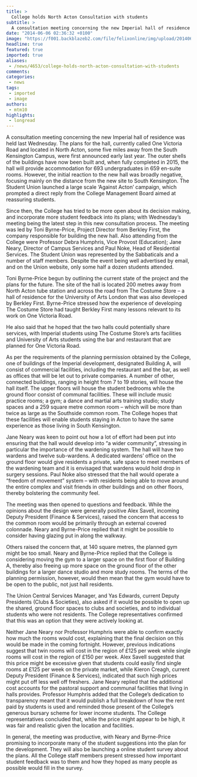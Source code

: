 ```yaml
---
title: >
  College holds North Acton Consultation with students
subtitle: >
  A consultation meeting concerning the new Imperial hall of residence was held last Wednesday. The plans for the hall, currently called One Victoria Road and located in North Acton, some five miles away from the South Kensington Campus, were first announced early last year.
date: "2014-06-06 02:36:32 +0100"
image: "https://f001.backblazeb2.com/file/felixonline/img/upload/201406060336-jal08-newseventsimages.jpg"
headline: true
featured: true
imported: true
aliases:
 - /news/4653/college-holds-north-acton-consultation-with-students
comments:
categories:
 - news
tags:
 - imported
 - image
authors:
 - mtm10
highlights:
 - longread
---
```


A consultation meeting concerning the new Imperial hall of residence was held last Wednesday. The plans for the hall, currently called One Victoria Road and located in North Acton, some five miles away from the South Kensington Campus, were first announced early last year. The outer shells of the buildings have now been built and, when fully completed in 2015, the hall will provide accommodation for 693 undergraduates in 659 en-suite rooms. However, the initial reaction to the new hall was broadly negative, focusing mainly on the distance from the new site to South Kensington. The Student Union launched a large scale ‘Against Acton’ campaign, which prompted a direct reply from the College Management Board aimed at reassuring students.

Since then, the College has tried to be more open about its decision making, and incorporate more student feedback into its plans; with Wednesday’s meeting being the latest step in this new consultation process. The meeting was led by Toni Byrne-Price, Project Director from Berkley First, the company responsible for building the new hall. Also attending from the College were Professor Debra Humphris, Vice Provost (Education); Jane Neary, Director of Campus Services and Paul Noke, Head of Residential Services. The Student Union was represented by the Sabbaticals and a number of staff members. Despite the event being well advertised by email, and on the Union website, only some half a dozen students attended.

Toni Byrne-Price begun by outlining the current state of the project and the plans for the future. The site of the hall is located 200 metres away from North Acton tube station and across the road from The Costume Store – a hall of residence for the University of Arts London that was also developed by Berkley First. Byrne-Price stressed how the experience of developing The Costume Store had taught Berkley First many lessons relevant to its work on One Victoria Road.

He also said that he hoped that the two halls could potentially share services, with Imperial students using The Costume Store’s arts facilities and University of Arts students using the bar and restaurant that are planned for One Victoria Road.

As per the requirements of the planning permission obtained by the College, one of buildings of the Imperial development, designated Building A, will consist of commercial facilities, including the restaurant and the bar, as well as offices that will be let out to private companies. A number of other, connected buildings, ranging in height from 7 to 19 stories, will house the hall itself. The upper floors will house the student bedrooms while the ground floor consist of communal facilities. These will include music practice rooms; a gym; a dance and martial arts training studio; study spaces and a 259 square metre common room – which will be more than twice as large as the Southside common room. The College hopes that these facilities will enable students staying in Acton to have the same experience as those living in South Kensington.

Jane Neary was keen to point out how a lot of effort had been put into ensuring that the hall would develop into “a wider community”, stressing in particular the importance of the wardening system. The hall will have two wardens and twelve sub-wardens. A dedicated wardens’ office on the ground floor would give residents a private, safe space to meet members of the wardening team and it is envisaged that wardens would hold drop in surgery sessions. Paul Noke also stressed that the hall would operate a “freedom of movement” system – with residents being able to move around the entire complex and visit friends in other buildings and on other floors, thereby bolstering the community feel.

The meeting was then opened to questions and feedback. While the opinions about the design were generally positive Alex Savell, incoming Deputy President (Finance & Services), raised the concern that access to the common room would be primarily through an external covered colonnade. Neary and Byrne-Price replied that it might be possible to consider having glazing put in along the walkway.

Others raised the concern that, at 140 square metres, the planned gym might be too small. Neary and Byrne-Price replied that the College is considering moving the gym to a larger space on the first floor of Building A, thereby also freeing up more space on the ground floor of the other buildings for a larger dance studio and more study rooms. The terms of the planning permission, however, would then mean that the gym would have to be open to the public, not just hall residents.

The Union Central Services Manager, and Yas Edwards, current Deputy Presidents (Clubs & Societies), also asked if it would be possible to open up the shared, ground floor spaces to clubs and societies, and to individual students who were not residents. The College representatives confirmed that this was an option that they were actively looking at.

Neither Jane Neary nor Professor Humphris were able to confirm exactly how much the rooms would cost, explaining that the final decision on this would be made in the coming fortnight. However, previous indications suggest that twin rooms will cost in the region of £125 per week while single rooms will cost in the region of £150 per week. Alex Savell suggested that this price might be excessive given that students could easily find single rooms at £125 per week on the private market, while Kieron Creagh, current Deputy President (Finance & Services), indicated that such high prices might put off less well off freshers. Jane Neary replied that the additional cost accounts for the pastoral support and communal facilities that living in halls provides. Professor Humphris added that the College’s dedication to transparency meant that it would publish a full breakdown of how the rent paid by students is used and reminded those present of the College’s generous bursary scheme for lower income students. The College representatives concluded that, while the price might appear to be high, it was fair and realistic given the location and facilities.

In general, the meeting was productive, with Neary and Byrne-Price promising to incorporate many of the student suggestions into the plan for the development. They will also be launching a online student survey about the plans. All the College staff members present stressed how important student feedback was to them and how they hoped as many people as possible would fill in the survey.
